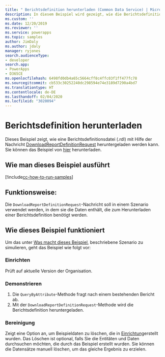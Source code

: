 ```yaml
---
title: " Berichtsdefinition herunterladen (Common Data Service) | Microsoft Docs"
description: In diesem Beispiel wird gezeigt, wie die Berichtsdefinition heruntergeladen wird
ms.custom: ''
ms.date: 12/20/2019
ms.reviewer: ''
ms.service: powerapps
ms.topic: samples
author: JimDaly
ms.author: jdaly
manager: ryjones
search.audienceType:
- developer
search.app:
- PowerApps
- D365CE
ms.openlocfilehash: 6498fd0db4a65c5664cff8c4ffc03f1ff477fc78
ms.sourcegitcommit: cb533c30252240dc298594e74e3189d7290a4bd7
ms.translationtype: HT
ms.contentlocale: de-DE
ms.lasthandoff: 02/04/2020
ms.locfileid: "3020094"
---
```

# <a name="download-report-definition"></a>Berichtsdefinition herunterladen

Dieses Beispiel zeigt, wie eine Berichtsdefinitionsdatei (.rdl) mit Hilfe der Nachricht [DownloadReportDefinitionRequest](https://docs.microsoft.com/dotnet/api/microsoft.crm.sdk.messages.downloadreportdefinitionrequest?view=dynamics-general-ce-9) heruntergeladen werden kann. Sie können das Beispiel von [hier](https://github.com/microsoft/PowerApps-Samples/tree/master/cds/orgsvc/C%23/DownloadReportDefinition) herunterladen.

## <a name="how-to-run-this-sample"></a>Wie man dieses Beispiel ausführt

[!include[cc-how-to-run-samples](../../includes/cc-how-to-run-samples.md)]

## <a name="what-this-sample-does"></a>Funktionsweise:

Die `DownloadReportDefinitionRequest`-Nachricht soll in einem Szenario verwendet werden, in dem sie die Daten enthält, die zum Herunterladen einer Berichtsdefinition benötigt werden.

## <a name="how-this-sample-works"></a>Wie dieses Beispiel funktioniert

Um das unter [Was macht dieses Beispiel](#what-this-sample-does), beschriebene Szenario zu simulieren, geht das Beispiel wie folgt vor:

### <a name="setup"></a>Einrichten

Prüft auf aktuelle Version der Organisation.

### <a name="demonstrate"></a>Demonstrieren

1. Die `QueryByAttribute`-Methode fragt nach einem bestehenden Bericht ab.
2. Mit der `DownloadReportDefinitionRequest`-Methode wird die Berichtsdefinition heruntergeladen.

### <a name="clean-up"></a>Bereinigung

Zeigt eine Option an, um Beispieldaten zu löschen, die in [Einrichtung](#setup)erstellt wurden. Das Löschen ist optional, falls Sie die Entitäten und Daten durchsuchen möchten, die durch das Beispiel erstellt wurden. Sie können die Datensätze manuell löschen, um das gleiche Ergebnis zu erzielen.